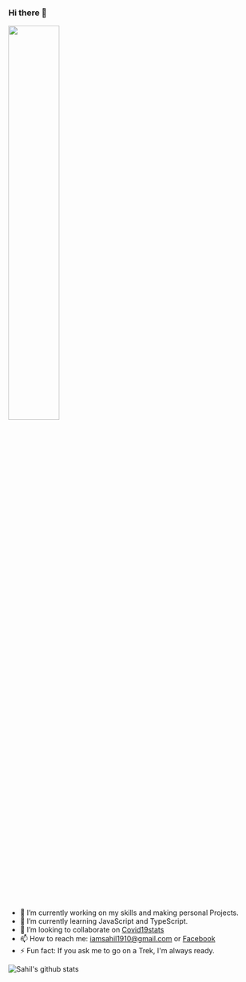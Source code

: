 ### Hi there 👋

<a href="https://github.com/iamsahil1910">
<img width="45%" align="center" src="https://github-readme-stats.vercel.app/api?username=iamsahil1910&layout=compact&show_icons=true&include_all_commits=true&theme=blue-green&count_private=true">
 </a>


- 🔭 I’m currently working on my skills and making personal Projects.
- 🌱 I’m currently learning JavaScript and TypeScript.
- 👯 I’m looking to collaborate on [Covid19stats](https://github.com/iamsahil1910/covid19stats)
- 📫 How to reach me: iamsahil1910@gmail.com or [Facebook](https://facebook.com/iamsahil1910)
- ⚡ Fun fact: If you ask me to go on a Trek, I'm always ready.

![Sahil's github stats](https://github-readme-stats.vercel.app/api?username=iamsahil1910&show_icons=true)

